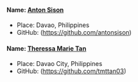 #### Name: [Anton Sison](https://github.com/antonsison)

- Place: Davao, Philippines
- GitHub: (https://github.com/antonsison)

#### Name: [Theressa Marie Tan](https://github.com/tmttan03)

- Place: Davao City, Philippines
- GitHub: (https://github.com/tmttan03)
